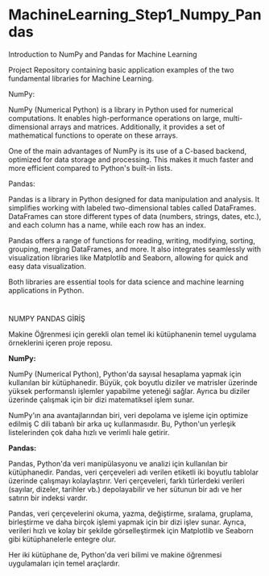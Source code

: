<h1>MachineLearning_Step1_Numpy_Pandas</h1>

Introduction to NumPy and Pandas for Machine Learning

Project Repository containing basic application examples of the two fundamental libraries for Machine Learning.

NumPy:

NumPy (Numerical Python) is a library in Python used for numerical computations. It enables high-performance operations on large, multi-dimensional arrays and matrices. Additionally, it provides a set of mathematical functions to operate on these arrays.

One of the main advantages of NumPy is its use of a C-based backend, optimized for data storage and processing. This makes it much faster and more efficient compared to Python's built-in lists.

Pandas:

Pandas is a library in Python designed for data manipulation and analysis. It simplifies working with labeled two-dimensional tables called DataFrames. DataFrames can store different types of data (numbers, strings, dates, etc.), and each column has a name, while each row has an index.

Pandas offers a range of functions for reading, writing, modifying, sorting, grouping, merging DataFrames, and more. It also integrates seamlessly with visualization libraries like Matplotlib and Seaborn, allowing for quick and easy data visualization.

Both libraries are essential tools for data science and machine learning applications in Python.


<h1>   </h1>

NUMPY PANDAS GİRİŞ

Makine Öğrenmesi için gerekli olan temel iki kütüphanenin temel uygulama örneklerini içeren proje reposu.

**NumPy:**

NumPy (Numerical Python), Python'da sayısal hesaplama yapmak için kullanılan bir kütüphanedir. Büyük, çok boyutlu diziler ve matrisler üzerinde yüksek performanslı işlemler yapabilme yeteneği sağlar. Ayrıca bu diziler üzerinde çalışmak için bir dizi matematiksel işlem sunar.

NumPy'ın ana avantajlarından biri, veri depolama ve işleme için optimize edilmiş C dili tabanlı bir arka uç kullanmasıdır. Bu, Python'un yerleşik listelerinden çok daha hızlı ve verimli hale getirir.

**Pandas:**

Pandas, Python'da veri manipülasyonu ve analizi için kullanılan bir kütüphanedir. Pandas, veri çerçeveleri adı verilen etiketli iki boyutlu tablolar üzerinde çalışmayı kolaylaştırır. Veri çerçeveleri, farklı türlerdeki verileri (sayılar, dizeler, tarihler vb.) depolayabilir ve her sütunun bir adı ve her satırın bir indeksi vardır.

Pandas, veri çerçevelerini okuma, yazma, değiştirme, sıralama, gruplama, birleştirme ve daha birçok işlemi yapmak için bir dizi işlev sunar. Ayrıca, verileri hızlı ve kolay bir şekilde görselleştirmek için Matplotlib ve Seaborn gibi kütüphanelerle entegre olur.

Her iki kütüphane de, Python'da veri bilimi ve makine öğrenmesi uygulamaları için temel araçlardır.
